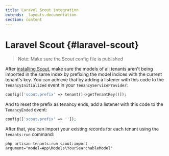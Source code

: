 ```yaml
---
title: Laravel Scout integration
extends: _layouts.documentation
section: content
---
```


# Laravel Scout {#laravel-scout}
> Note: Make sure the Scout config file is published

After [installing Scout](https://laravel.com/docs/9.x/scout#installation), make sure the models of all tenants aren't being imported in the same index by prefixing the model indices with the current tenant's key. You can achieve that by adding a listener with this code to the `TenancyInitialized` event in your `TenancyServiceProvider`:

```php
config(['scout.prefix' => tenant()->getTenantKey()]);
```

And to reset the prefix as tenancy ends, add a listener with this code to the `TenancyEnded` event:

```php
config(['scout.prefix' => '']);
```

After that, you can import your existing records for each tenant using the `tenants:run` command:

```
php artisan tenants:run scout:import --argument="model=App\Models\YourSearchableModel"
```
